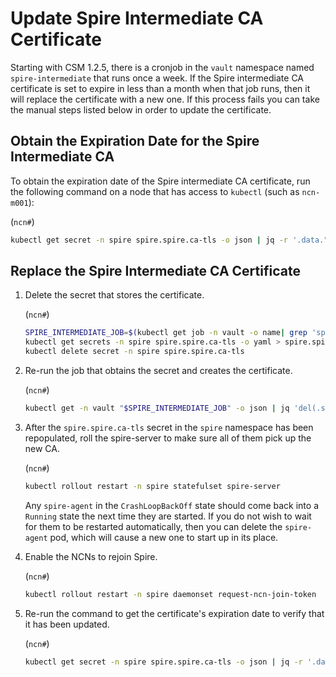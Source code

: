 # Update Spire Intermediate CA Certificate

Starting with CSM 1.2.5, there is a cronjob in the `vault` namespace named
`spire-intermediate` that runs once a week. If the Spire intermediate CA
certificate is set to expire in less than a month when that job runs, then it
will replace the certificate with a new one. If this process fails you can
take the manual steps listed below in order to update the certificate.

## Obtain the Expiration Date for the Spire Intermediate CA

To obtain the expiration date of the Spire intermediate CA certificate, run the
following command on a node that has access to `kubectl` (such as `ncn-m001`):

(`ncn#`)
```bash
kubectl get secret -n spire spire.spire.ca-tls -o json | jq -r '.data."tls.crt" | @base64d' | openssl x509 -noout -enddate
```

## Replace the Spire Intermediate CA Certificate

1. Delete the secret that stores the certificate.

   (`ncn#`)
   ```bash
   SPIRE_INTERMEDIATE_JOB=$(kubectl get job -n vault -o name| grep 'spire-intermediate' | tail -n1)
   kubectl get secrets -n spire spire.spire.ca-tls -o yaml > spire.spire.ca-tls.yaml.bak
   kubectl delete secret -n spire spire.spire.ca-tls
   ```

1. Re-run the job that obtains the secret and creates the certificate.

   (`ncn#`)
   ```bash
   kubectl get -n vault "$SPIRE_INTERMEDIATE_JOB" -o json | jq 'del(.spec.selector,.spec.template.metadata.labels)' | kubectl replace --force -f -
   ```

1. After the `spire.spire.ca-tls` secret in the `spire` namespace has been
   repopulated, roll the spire-server to make sure all of them pick up
   the new CA.

   (`ncn#`)
   ```bash
   kubectl rollout restart -n spire statefulset spire-server
   ```

   Any `spire-agent` in the `CrashLoopBackOff` state should come back into a `Running` state the
   next time they are started. If you do not wish to wait for them to be restarted
   automatically, then you can delete the `spire-agent` pod, which will cause a new
   one to start up in its place.

1. Enable the NCNs to rejoin Spire.

   (`ncn#`)
   ```bash
   kubectl rollout restart -n spire daemonset request-ncn-join-token
   ```

1. Re-run the command to get the certificate's expiration date to verify that
   it has been updated.

   (`ncn#`)
   ```bash
   kubectl get secret -n spire spire.spire.ca-tls -o json | jq -r '.data."tls.crt" | @base64d' | openssl x509 -noout -enddate
   ```
